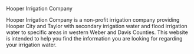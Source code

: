Hooper Irrigation Company

Hooper Irrigation Company is a non-profit irrigation company providing Hooper City and Taylor with secondary irrigation water and flood irrigation water to specific areas in western Weber and Davis Counties. This website is intended to help you find the information you are looking for regarding your irrigation water.